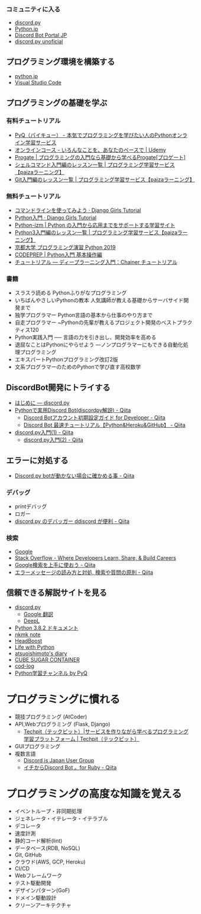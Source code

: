 ### コミュニティに入る

- [discord.py](https://discord.gg/nXzj3dg)
- [Python.jp](https://www.python.jp/pages/pythonjp_discord.html)
- [Discord Bot Portal JP](https://discord.gg/FWw6VqQ)
- [discord.py unoficial](https://discord.gg/KPp2Wsu)

## プログラミング環境を構築する

- [python.jp](https://www.python.jp/)
- [Visual Studio Code](https://code.visualstudio.com/)

## プログラミングの基礎を学ぶ

### 有料チュートリアル
- [PyQ（パイキュー） - 本気でプログラミングを学びたい人のPythonオンライン学習サービス](https://pyq.jp/)
- [オンラインコース - いろんなことを、あなたのペースで | Udemy](https://www.udemy.com/ja/)
- [Progate | プログラミングの入門なら基礎から学べるProgate[プロゲート]](https://prog-8.com/)
- [シェルコマンド入門編のレッスン一覧 | プログラミング学習サービス【paizaラーニング】](https://paiza.jp/works/shellcommand/primer)
- [Git入門編のレッスン一覧 | プログラミング学習サービス【paizaラーニング】](https://paiza.jp/works/git/primer)

### 無料チュートリアル
- [コマンドラインを使ってみよう · Django Girls Tutorial](https://tutorial.djangogirls.org/ja/intro_to_command_line/)
- [Python入門 · Django Girls Tutorial](https://tutorial.djangogirls.org/ja/python_introduction/)
- [Python-izm | Python の入門から応用までをサポートする学習サイト](https://www.python-izm.com/)
- [Python3入門編のレッスン一覧 | プログラミング学習サービス【paizaラーニング】](https://paiza.jp/works/python3/primer)
- [京都大学 プログラミング演習 Python 2019](https://repository.kulib.kyoto-u.ac.jp/dspace/handle/2433/245698)
- [CODEPREP | Python入門 基本操作編](https://codeprep.jp/books/61)
- [チュートリアル — ディープラーニング入門：Chainer チュートリアル](https://tutorials.chainer.org/ja/tutorial.html)

### 書籍

- スラスラ読める Pythonふりがなプログラミング
- いちばんやさしいPythonの教本 人気講師が教える基礎からサーバサイド開発まで
- 独学プログラマー Python言語の基本から仕事のやり方まで
- 自走プログラマー ~Pythonの先輩が教えるプロジェクト開発のベストプラクティス120
- Python実践入門 ── 言語の力を引き出し、開発効率を高める
- 退屈なことはPythonにやらせよう ―ノンプログラマーにもできる自動化処理プログラミング
- エキスパートPythonプログラミング改訂2版
- 文系プログラマーのためのPythonで学び直す高校数学

## DiscordBot開発にトライする

- [はじめに — discord.py](https://discordpy.readthedocs.io/ja/latest/intro.html)
- [Pythonで実用Discord Bot(discordpy解説) - Qiita](https://qiita.com/1ntegrale9/items/9d570ef8175cf178468f)
  - [Discord Botアカウント初期設定ガイド for Developer - Qiita](https://qiita.com/1ntegrale9/items/cb285053f2fa5d0cccdf)
  - [Discord Bot 最速チュートリアル【Python&Heroku&GitHub】 - Qiita](https://qiita.com/1ntegrale9/items/aa4b373e8895273875a8)
- [discord.py入門(1) - Qiita](https://qiita.com/sizumita/items/9d44ae7d1ce007391699)
  - [discord.py入門(2) - Qiita](https://qiita.com/sizumita/items/b37e74fca41d98077a18)

## エラーに対処する

- [Discord.py botが動かない場合に確かめる事 - Qiita](https://qiita.com/coolwind0202/items/a4405be45734bd7f6cd5)

### デバッグ

- printデバッグ
- ロガー
- [discord.py のデバッガー ddiscord が便利 - Qiita](https://qiita.com/aiotter/items/7be115352ebf86224392)

### 検索
- [Google](https://www.google.com/)
- [Stack Overflow - Where Developers Learn, Share, & Build Careers](https://stackoverflow.com/)
- [Google検索を上手に使おう - Qiita](https://qiita.com/suin/items/c0a6ed6f5d4deadb3c91)
- [エラーメッセージの読み方と対処, 検索や質問の原則 - Qiita](https://qiita.com/cannorin/items/eb062aae88bfe2ad6fe5)

## 信頼できる解説サイトを見る

- [discord.py](https://discordpy.readthedocs.io/ja/latest/index.html)
  - [Google 翻訳](https://translate.google.co.jp/)
  - [DeepL](https://www.deepl.com/ja/home)
- [Python 3.8.2 ドキュメント](https://docs.python.org/ja/3/)
- [nkmk note](https://note.nkmk.me/)
- [HeadBoost](https://www.headboost.jp/)
- [Life with Python](https://www.lifewithpython.com/)
- [atsuoishimoto's diary](https://atsuoishimoto.hatenablog.com/)
- [CUBE SUGAR CONTAINER](https://blog.amedama.jp/)
- [cod-log](https://cod-sushi.com/)
- [Python学習チャンネル by PyQ](https://blog.pyq.jp/)

# プログラミングに慣れる

- 競技プログラミング (AtCoder)
- API,Webプログラミング (Flask, Django)
  - [Techpit（テックピット）|サービスを作りながら学べるプログラミング学習プラットフォーム | Techpit（テックピット）](https://www.techpit.jp/)
- GUIプログラミング
- 複数言語
  - [Discord.js Japan User Group](https://scrapbox.io/discordjs-japan/)
  - [イチからDiscord Bot 。for Ruby - Qiita](https://qiita.com/denebola/items/efaeb0f5c20d44608a71)

# プログラミングの高度な知識を覚える

- イベントループ・非同期処理
- ジェネレータ・イテレータ・イテラブル
- デコレータ
- 速度計測
- 静的コード解析(lint)
- データベース(RDB, NoSQL)
- Git, GitHub
- クラウド(AWS, GCP, Heroku)
- CI/CD
- Webフレームワーク
- テスト駆動開発
- デザインパターン(GoF)
- ドメイン駆動設計
- クリーンアーキテクチャ
